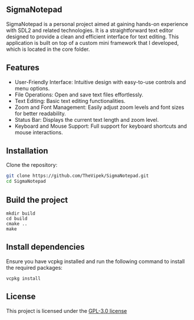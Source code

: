 ## SigmaNotepad

SigmaNotepad is a personal project aimed at gaining hands-on experience with SDL2 and related technologies. It is a straightforward text editor designed to provide a clean and efficient interface for text editing. This application is built on top of a custom mini framework that I developed, which is located in the core folder.

## Features

- User-Friendly Interface: Intuitive design with easy-to-use controls and menu options.
- File Operations: Open and save text files effortlessly.
- Text Editing: Basic text editing functionalities.
- Zoom and Font Management: Easily adjust zoom levels and font sizes for better readability.
- Status Bar: Displays the current text length and zoom level.
- Keyboard and Mouse Support: Full support for keyboard shortcuts and mouse interactions.

## Installation

Clone the repository:
```bash
git clone https://github.com/TheVipek/SigmaNotepad.git
cd SigmaNotepad
```

## Build the project

```
mkdir build
cd build
cmake ..
make
```

## Install dependencies

Ensure you have vcpkg installed and run the following command to install the required packages:

```
vcpkg install
```


## License

This project is licensed under the [GPL-3.0 license](https://www.gnu.org/licenses/gpl-3.0.html)

